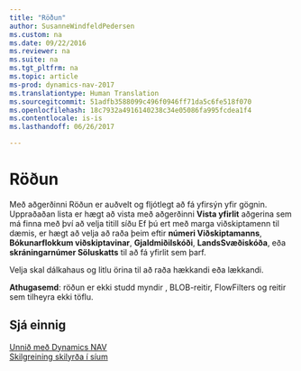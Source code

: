 ```yaml
---
title: "Röðun"
author: SusanneWindfeldPedersen
ms.custom: na
ms.date: 09/22/2016
ms.reviewer: na
ms.suite: na
ms.tgt_pltfrm: na
ms.topic: article
ms-prod: dynamics-nav-2017
ms.translationtype: Human Translation
ms.sourcegitcommit: 51adfb3588099c496f0946ff71da5c6fe518f070
ms.openlocfilehash: 18c7932a4916140238c34e05086fa995fcdea1f4
ms.contentlocale: is-is
ms.lasthandoff: 06/26/2017

---
```

    
# <a name="sorting"></a>Röðun
Með aðgerðinni Röðun er auðvelt og fljótlegt að fá yfirsýn yfir gögnin. Uppraðaðan lista er hægt að vista með aðgerðinni **Vista yfirlit** aðgerina sem má finna með því að velja titill síðu Ef þú ert með marga viðskiptamenn til dæmis, er hægt að velja að raða þeim eftir **númeri Viðskiptamanns**, **Bókunarflokkum viðskiptavinar**, **Gjaldmiðilskóði**, **LandsSvæðiskóða**, eða **skráningarnúmer Söluskatts** til að fá yfirlit sem þarf.

Velja skal dálkahaus og litlu örina til að raða hækkandi eða lækkandi.  

**Athugasemd**: röðun er ekki studd myndir , BLOB-reitir, FlowFilters og reitir sem tilheyra ekki töflu.

## <a name="see-also"></a>Sjá einnig
[Unnið með Dynamics NAV](ui-work-product.md)  
[Skilgreining skilyrða í síum](ui-enter-criteria-filters.md)



